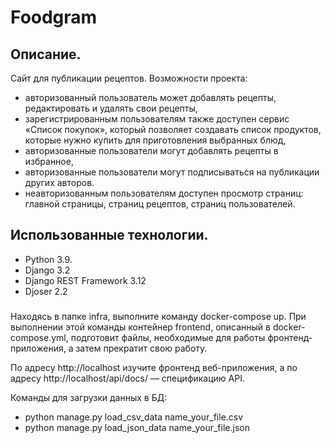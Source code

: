 # Foodgram

## Описание.
Сайт для публикации рецептов. 
Возможности проекта:
- авторизованный пользователь может добавлять рецепты, редактировать и удалять свои рецепты,
- зарегистрированным пользователям также доступен сервис «Список покупок», который позволяет создавать список продуктов, которые нужно купить для приготовления выбранных блюд,
- авторизованные пользователи могут добавлять рецепты в избранное,
- авторизованные пользователи могут подписываться на публикации других авторов.
- неавторизованным пользователям доступен просмотр страниц: главной страницы, страниц рецептов, страниц пользователей.

## Использованные технологии.
- Python 3.9.
- Django 3.2
- Django REST Framework 3.12
- Djoser 2.2

###
Находясь в папке infra, выполните команду docker-compose up. При выполнении этой команды контейнер frontend, описанный в docker-compose.yml, подготовит файлы, необходимые для работы фронтенд-приложения, а затем прекратит свою работу.

По адресу http://localhost изучите фронтенд веб-приложения, а по адресу http://localhost/api/docs/ — спецификацию API.

Команды для загрузки данных в БД:
- python manage.py load_csv_data name_your_file.csv
- python manage.py load_json_data name_your_file.json